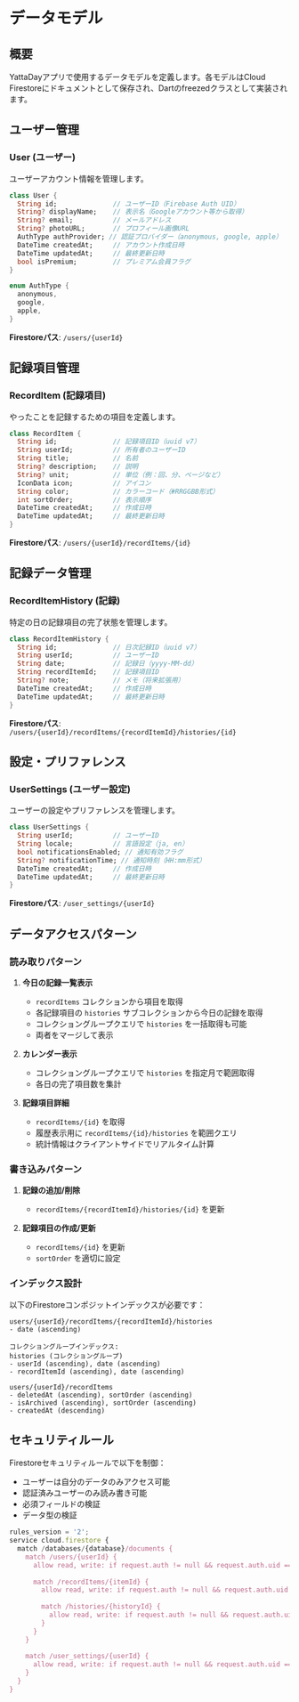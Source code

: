 # データモデル

## 概要

YattaDayアプリで使用するデータモデルを定義します。各モデルはCloud Firestoreにドキュメントとして保存され、Dartのfreezedクラスとして実装されます。

## ユーザー管理

### User (ユーザー)

ユーザーアカウント情報を管理します。

```dart
class User {
  String id;              // ユーザーID（Firebase Auth UID）
  String? displayName;    // 表示名（Googleアカウント等から取得）
  String? email;          // メールアドレス
  String? photoURL;       // プロフィール画像URL
  AuthType authProvider; // 認証プロバイダー（anonymous, google, apple）
  DateTime createdAt;     // アカウント作成日時
  DateTime updatedAt;     // 最終更新日時
  bool isPremium;         // プレミアム会員フラグ
}

enum AuthType {
  anonymous,
  google,
  apple,
}
```

**Firestoreパス**: `/users/{userId}`

## 記録項目管理

### RecordItem (記録項目)

やったことを記録するための項目を定義します。

```dart
class RecordItem {
  String id;              // 記録項目ID（uuid v7）
  String userId;          // 所有者のユーザーID
  String title;           // 名前
  String? description;    // 説明
  String? unit;           // 単位（例：回、分、ページなど）
  IconData icon;          // アイコン
  String color;           // カラーコード（#RRGGBB形式）
  int sortOrder;          // 表示順序
  DateTime createdAt;     // 作成日時
  DateTime updatedAt;     // 最終更新日時
}
```

**Firestoreパス**: `/users/{userId}/recordItems/{id}`

## 記録データ管理

### RecordItemHistory (記録)

特定の日の記録項目の完了状態を管理します。

```dart
class RecordItemHistory {
  String id;              // 日次記録ID（uuid v7）
  String userId;          // ユーザーID
  String date;            // 記録日（yyyy-MM-dd）
  String recordItemId;    // 記録項目ID
  String? note;           // メモ（将来拡張用）
  DateTime createdAt;     // 作成日時
  DateTime updatedAt;     // 最終更新日時
}
```

**Firestoreパス**: `/users/{userId}/recordItems/{recordItemId}/histories/{id}`

## 設定・プリファレンス

### UserSettings (ユーザー設定)

ユーザーの設定やプリファレンスを管理します。

```dart
class UserSettings {
  String userId;          // ユーザーID
  String locale;          // 言語設定（ja, en）
  bool notificationsEnabled; // 通知有効フラグ
  String? notificationTime; // 通知時刻（HH:mm形式）
  DateTime createdAt;     // 作成日時
  DateTime updatedAt;     // 最終更新日時
}
```

**Firestoreパス**: `/user_settings/{userId}`

## データアクセスパターン

### 読み取りパターン

1. **今日の記録一覧表示**
   - `recordItems` コレクションから項目を取得
   - 各記録項目の `histories` サブコレクションから今日の記録を取得
   - コレクショングループクエリで `histories` を一括取得も可能
   - 両者をマージして表示

2. **カレンダー表示**
   - コレクショングループクエリで `histories` を指定月で範囲取得
   - 各日の完了項目数を集計

3. **記録項目詳細**
   - `recordItems/{id}` を取得
   - 履歴表示用に `recordItems/{id}/histories` を範囲クエリ
   - 統計情報はクライアントサイドでリアルタイム計算

### 書き込みパターン

1. **記録の追加/削除**
   - `recordItems/{recordItemId}/histories/{id}` を更新

2. **記録項目の作成/更新**
   - `recordItems/{id}` を更新
   - `sortOrder` を適切に設定

### インデックス設計

以下のFirestoreコンポジットインデックスが必要です：

```
users/{userId}/recordItems/{recordItemId}/histories
- date (ascending)

コレクショングループインデックス:
histories (コレクショングループ)
- userId (ascending), date (ascending)
- recordItemId (ascending), date (ascending)

users/{userId}/recordItems  
- deletedAt (ascending), sortOrder (ascending)
- isArchived (ascending), sortOrder (ascending)
- createdAt (descending)

```

## セキュリティルール

Firestoreセキュリティルールで以下を制御：

- ユーザーは自分のデータのみアクセス可能
- 認証済みユーザーのみ読み書き可能
- 必須フィールドの検証
- データ型の検証

```javascript
rules_version = '2';
service cloud.firestore {
  match /databases/{database}/documents {
    match /users/{userId} {
      allow read, write: if request.auth != null && request.auth.uid == userId;
      
      match /recordItems/{itemId} {
        allow read, write: if request.auth != null && request.auth.uid == userId;
        
        match /histories/{historyId} {
          allow read, write: if request.auth != null && request.auth.uid == userId;
        }
      } 
    }
    
    match /user_settings/{userId} {
      allow read, write: if request.auth != null && request.auth.uid == userId;
    }
  }
}
